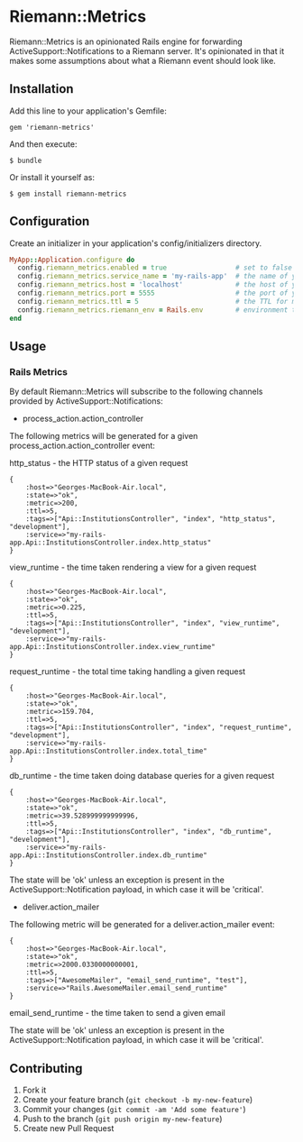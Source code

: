 # Riemann::Metrics

Riemann::Metrics is an opinionated Rails engine for forwarding ActiveSupport::Notifications to a Riemann server. It's opinionated in that it makes some assumptions about what a Riemann event should look like.

## Installation

Add this line to your application's Gemfile:

    gem 'riemann-metrics'

And then execute:

    $ bundle

Or install it yourself as:

    $ gem install riemann-metrics

## Configuration

Create an initializer in your application's config/initializers directory. 

````ruby
MyApp::Application.configure do
  config.riemann_metrics.enabled = true                 # set to false to disable metrics collection
  config.riemann_metrics.service_name = 'my-rails-app'  # the name of your application / service
  config.riemann_metrics.host = 'localhost'             # the host of your Riemann server
  config.riemann_metrics.port = 5555                    # the port of your Riemann server
  config.riemann_metrics.ttl = 5                        # the TTL for metrics sent to Riemann
  config.riemann_metrics.riemann_env = Rails.env        # environment to tag metrics with, defaults to Rails.env
end
````

## Usage

### Rails Metrics

By default Riemann::Metrics will subscribe to the following channels provided by ActiveSupport::Notifications:

* process_action.action_controller

The following metrics will be generated for a given process_action.action_controller event:

http_status - the HTTP status of a given request
````
{
	:host=>"Georges-MacBook-Air.local", 
	:state=>"ok", 
	:metric=>200, 
	:ttl=>5, 
	:tags=>["Api::InstitutionsController", "index", "http_status", "development"], 
	:service=>"my-rails-app.Api::InstitutionsController.index.http_status"
}
````

view_runtime - the time taken rendering a view for a given request
````
{
	:host=>"Georges-MacBook-Air.local", 
	:state=>"ok", 
	:metric=>0.225, 
	:ttl=>5, 
	:tags=>["Api::InstitutionsController", "index", "view_runtime", "development"], 
	:service=>"my-rails-app.Api::InstitutionsController.index.view_runtime"
}
````

request_runtime - the total time taking handling a given request
````
{
	:host=>"Georges-MacBook-Air.local", 
	:state=>"ok", 
	:metric=>159.704, 
	:ttl=>5, 
	:tags=>["Api::InstitutionsController", "index", "request_runtime", "development"], 
	:service=>"my-rails-app.Api::InstitutionsController.index.total_time"
}
````

db_runtime - the time taken doing database queries for a given request
````
{
	:host=>"Georges-MacBook-Air.local", 
	:state=>"ok", 
	:metric=>39.528999999999996, 
	:ttl=>5, 
	:tags=>["Api::InstitutionsController", "index", "db_runtime", "development"],
	:service=>"my-rails-app.Api::InstitutionsController.index.db_runtime"
}
````

The state will be 'ok' unless an exception is present in the ActiveSupport::Notification payload, in which case it will be 'critical'.

* deliver.action_mailer

The following metric will be generated for a deliver.action_mailer event:

````
{
	:host=>"Georges-MacBook-Air.local", 
	:state=>"ok", 
	:metric=>2000.0330000000001, 
	:ttl=>5, 
	:tags=>["AwesomeMailer", "email_send_runtime", "test"], 
	:service=>"Rails.AwesomeMailer.email_send_runtime"
}
````

email_send_runtime - the time taken to send a given email

The state will be 'ok' unless an exception is present in the ActiveSupport::Notification payload, in which case it will be 'critical'.

## Contributing

1. Fork it
2. Create your feature branch (`git checkout -b my-new-feature`)
3. Commit your changes (`git commit -am 'Add some feature'`)
4. Push to the branch (`git push origin my-new-feature`)
5. Create new Pull Request
